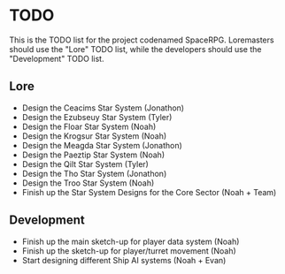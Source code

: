 # TODO

This is the TODO list for the project codenamed SpaceRPG. Loremasters should use the "Lore" TODO list, while the developers should use the "Development" TODO list.

## Lore
- Design the Ceacims Star System (Jonathon)
- Design the Ezubseuy Star System (Tyler)
- Design the Floar Star System (Noah)
- Design the Krogsur Star System (Noah)
- Design the Meagda Star System (Jonathon)
- Design the Paeztip Star System (Noah)
- Design the Qilt Star System (Tyler)
- Design the Tho Star System (Jonathon)
- Design the Troo Star System (Noah)
- Finish up the Star System Designs for the Core Sector (Noah + Team)

## Development
- Finish up the main sketch-up for player data system (Noah)
- Finish up the sketch-up for player/turret movement (Noah)
- Start designing different Ship AI systems (Noah + Evan)
